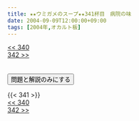 ```yaml
---
title: ★★ウミガメのスープ★★341杯目　病院の味
date: 2004-09-09T12:00:00+09:00
tags: [2004年,オカルト板]
---
```

<div class="th_left"><a href="../340"><< 340</a></div>
<div class="th_right"><a href="../342">342 >></a></div>
<br><br>
<script src="../../js/cupsoup.js"></script>
<form>
<input type="button" value="問題と解説のみにする" onClick="toggleCupsoup()">
</form>
{{< 341 >}}
<div class="th_left"><a href="../340"><< 340</a></div>
<div class="th_right"><a href="../342">342 >></a></div>